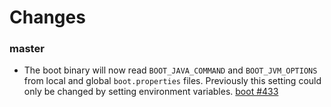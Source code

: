 # Changes

### master

- The boot binary will now read `BOOT_JAVA_COMMAND` and `BOOT_JVM_OPTIONS` from local and global `boot.properties` files. Previously this setting could only be changed by setting environment variables. [boot #433](https://github.com/boot-clj/boot/issues/433)
